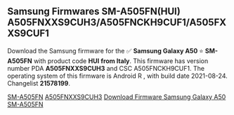 <h2>Samsung Firmwares SM-A505FN(HUI) A505FNXXS9CUH3/A505FNCKH9CUF1/A505FXXS9CUF1</h2>
Download the Samsung firmware for the ✅ <strong>Samsung Galaxy A50 </strong> ⭐ <strong>SM-A505FN</strong> with product code <strong>HUI</strong> <strong> from Italy</strong>. This firmware has version number PDA <strong>A505FNXXS9CUH3</strong> and CSC A505FNCKH9CUF1. The operating system of this firmware is Android R , with build date 2021-08-24. Changelist <strong>21578199</strong>.


[SM-A505FN](https://samfirm.shop/samsung/model/SM-A505FN)
[A505FNXXS9CUH3](https://samfirm.shop/samsung/pda/A505FNXXS9CUH3)
[Download Firmware Samsung Galaxy A50 SM-A505FN](https://samfirm.shop/samsung/firmware/451336)
